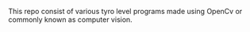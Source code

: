 This repo consist of various tyro level programs made using OpenCv or commonly known as computer vision.
